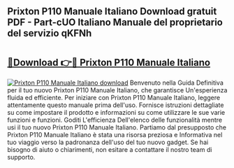 ## Prixton P110 Manuale Italiano Download gratuit PDF - Part-cUO Italiano Manuale del proprietario del servizio qKFNh

# <h2><a href="http://dfeetn.blite.top/?on=Prixton+P110+Manuale+Italiano">🔗Download 👉🔴 Prixton P110 Manuale Italiano</a></h2>

[![Prixton P110 Manuale Italiano download](https://i.imgur.com/lujVjoI.png)](http://dfeetn.blite.top/?on=Prixton+P110+Manuale+Italiano)
Benvenuto nella Guida Definitiva per il tuo nuovo Prixton P110 Manuale Italiano, che garantisce Un'esperienza fluida ed efficiente. Per iniziare con Prixton P110 Manuale Italiano, leggere attentamente questo manuale prima dell'uso. Fornisce istruzioni dettagliate su come impostare il prodotto e informazioni su come utilizzare le sue varie funzioni e funzioni. Goditi L'efficienza Dell'elenco delle funzionalità mentre usi il tuo nuovo Prixton P110 Manuale Italiano. Partiamo dal presupposto che Prixton P110 Manuale Italiano è stata una risorsa preziosa e Informativa nel tuo viaggio verso la padronanza dell'uso del tuo nuovo gadget. Se hai bisogno di aiuto o chiarimenti, non esitare a contattare il nostro team di supporto.
